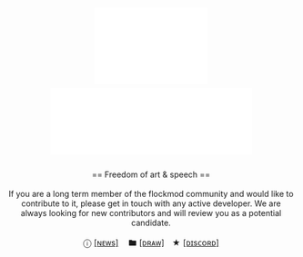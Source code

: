 <!-- ############################################# -->
<!-- Links -->

<!-- 
  Shields: https://shields.io/
  UTF8 Art: http://aa.en.utf8art.com/
  ASCII Art: https://www.asciiart.eu/
  ASCII Banners: https://patorjk.com/software/taag/
  Unicode Characters: https://www.amp-what.com/
  Braille Art: https://emojicombos.com/
  Spaces: https://jkorpela.fi/chars/spaces.html
  Color for SVG artworks: #6C757D / #F8F9FA
-- >

<!-- ############################################# -->
<!-- Header -->

<h1 align="center">
  <img width="200" src="./media/art-header.svg" alt="art-header">
  <img width="355" src="./media/header.svg" alt="header">
</h1>

<div align="center">
  <p>
    == Freedom of art & speech ==<br><br>
    If you are a long term member of the flockmod community and would like to contribute to it, please get in touch with any active developer. We are always looking for new contributors and will review you as a potential candidate.
    <br>
    <br>
    ⓘ <a href="https://flockmod.com/news/">​[ɴᴇᴡs]​</a> 
    🖿 <a href="https://flockmod.com/r/nlobby4">​[ᴅʀᴀᴡ]​</a>
     ★ <a href="https://discord.gg/flockmod">​[ᴅɪsᴄᴏʀᴅ]​</a>
  </p>
</div>

<!-- ############################################# -->
<!-- Main Area -->

<!-- ############################################# -->
<!-- References -->
